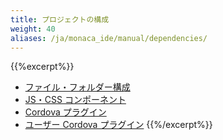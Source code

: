 ```yaml
---
title: プロジェクトの構成
weight: 40
aliases: /ja/monaca_ide/manual/dependencies/
---
```


{{%excerpt%}}
- [ファイル・フォルダー構成](file_dir)
- [JS・CSS コンポーネント](components)
- [Cordova プラグイン](cordova_plugin)
- [ユーザー Cordova プラグイン](custom_cordova_plugin)
{{%/excerpt%}}